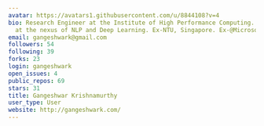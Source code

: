 ```yaml
---
avatar: https://avatars1.githubusercontent.com/u/8844108?v=4
bio: Research Engineer at the Institute of High Performance Computing. I mostly work
  at the nexus of NLP and Deep Learning. Ex-NTU, Singapore. Ex-@Microsoft.
email: gangeshwark@gmail.com
followers: 54
following: 39
forks: 23
login: gangeshwark
open_issues: 4
public_repos: 69
stars: 31
title: Gangeshwar Krishnamurthy
user_type: User
website: http://gangeshwark.com/
---
```

